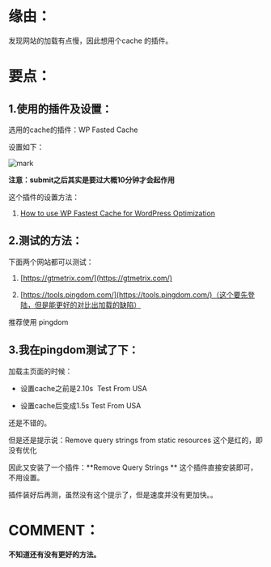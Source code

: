 
# 缘由：

发现网站的加载有点慢，因此想用个cache 的插件。


# 要点：




## 1.使用的插件及设置：


选用的cache的插件：WP Fasted Cache

设置如下：


![mark](http://pacdb2bfr.bkt.clouddn.com/blog/image/180727/Jm11BDLbkL.png?imageslim)

**注意：submit之后其实是要过大概10分钟才会起作用**

这个插件的设置方法：




  1. [How to use WP Fastest Cache for WordPress Optimization](https://www.youtube.com/watch?v=oJyjFHc34RM)




## 2.测试的方法：


下面两个网站都可以测试：




  1. [https://gtmetrix.com/](https://gtmetrix.com/)


  2. [https://tools.pingdom.com/](https://tools.pingdom.com/)（这个要先登陆，但是能更好的对比出加载的缺陷）


推荐使用 pingdom


## 3.我在pingdom测试了下：


加载主页面的时候：




  * 设置cache之前是2.10s  Test From USA


  * 设置cache后变成1.5s Test From USA


还是不错的。

但是还是提示说：Remove query strings from static resources 这个是红的，即没有优化

因此又安装了一个插件：**Remove Query Strings ** 这个插件直接安装即可，不用设置。

插件装好后再测，虽然没有这个提示了，但是速度并没有更加快。。


# COMMENT：


**不知道还有没有更好的方法。**
